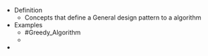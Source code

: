 - Definition
	- Concepts that define a General design pattern to a algorithm
- Examples
	- #Greedy_Algorithm
	-
-
